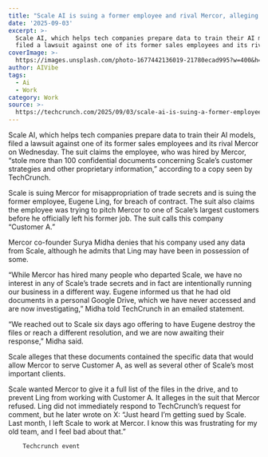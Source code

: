 ```yaml
---
title: "Scale AI is suing a former employee and rival Mercor, alleging they tried to steal its biggest customers\_\_"
date: '2025-09-03'
excerpt: >-
  Scale AI, which helps tech companies prepare data to train their AI models,
  filed a lawsuit against one of its former sales employees and its rival Me...
coverImage: >-
  https://images.unsplash.com/photo-1677442136019-21780ecad995?w=400&h=200&fit=crop&auto=format
author: AIVibe
tags:
  - Ai
  - Work
category: Work
source: >-
  https://techcrunch.com/2025/09/03/scale-ai-is-suing-a-former-employee-and-rival-mercor-alleging-they-tried-to-steal-its-biggest-customers/
---
```

Scale AI, which helps tech companies prepare data to train their AI models, filed a lawsuit against one of its former sales employees and its rival Mercor on Wednesday. The suit claims the employee, who was hired by Mercor, “stole more than 100 confidential documents concerning Scale’s customer strategies and other proprietary information,” according to a copy seen by TechCrunch.

Scale is suing Mercor for misappropriation of trade secrets and is suing the former employee, Eugene Ling, for breach of contract. The suit also claims the employee was trying to pitch Mercor to one of Scale’s largest customers before he officially left his former job. The suit calls this company “Customer A.”


	
	




	
	



Mercor co-founder Surya Midha denies that his company used any data from Scale, although he admits that Ling may have been in possession of some.

“While Mercor has hired many people who departed Scale, we have no interest in any of Scale’s trade secrets and in fact are intentionally running our business in a different way. Eugene informed us that he had old documents in a personal Google Drive, which we have never accessed and are now investigating,” Midha told TechCrunch in an emailed statement. 

“We reached out to Scale six days ago offering to have Eugene destroy the files or reach a different resolution, and we are now awaiting their response,” Midha said.

Scale alleges that these documents contained the specific data that would allow Mercor to serve Customer A, as well as several other of Scale’s most important clients.

Scale wanted Mercor to give it a full list of the files in the drive, and to prevent Ling from working with Customer A. It alleges in the suit that Mercor refused. Ling did not immediately respond to TechCrunch’s request for comment, but he later wrote on X: “Just heard I’m getting sued by Scale. Last month, I left Scale to work at Mercor. I know this was frustrating for my old team, and I feel bad about that.”

	
		
					
		Techcrunch event
